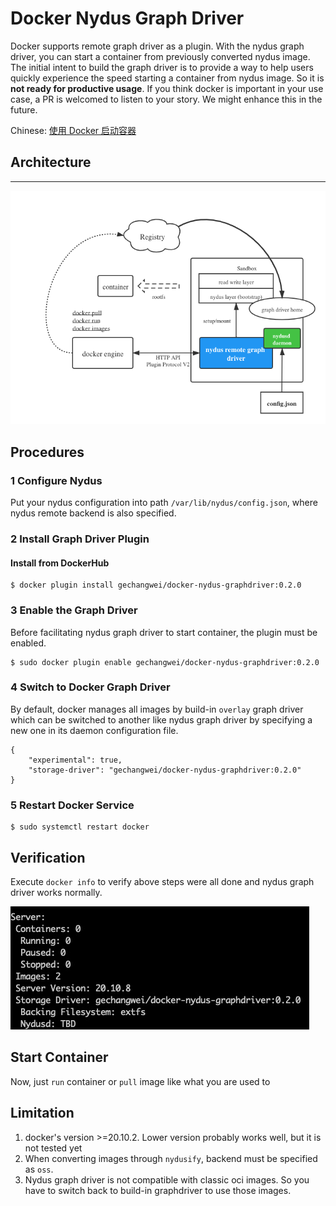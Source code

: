 # Docker Nydus Graph Driver

Docker supports remote graph driver as a plugin. With the nydus graph driver, you can start a container from previously converted nydus image. The initial intent to build the graph driver is to provide a way to help users quickly experience the speed starting a container from nydus image. So it is **not ready for productive usage**. If you think docker is important in your use case, a PR is welcomed to listen to your story. We might enhance this in the future.

Chinese: [使用 Docker 启动容器](../../docs/chinese_docker_graph_driver_guide.md)

## Architecture

---

![Docker Info](../../docs/images/docker_graphdriver_arch.png)

## Procedures

### 1 Configure Nydus

Put your nydus configuration into path `/var/lib/nydus/config.json`, where nydus remote backend is also specified.

### 2 Install Graph Driver Plugin

#### Install from DockerHub

```
$ docker plugin install gechangwei/docker-nydus-graphdriver:0.2.0
```

### 3 Enable the Graph Driver

Before facilitating nydus graph driver to start container, the plugin must be enabled.

```
$ sudo docker plugin enable gechangwei/docker-nydus-graphdriver:0.2.0
```

### 4 Switch to Docker Graph Driver

By default, docker manages all images by build-in `overlay` graph driver which can be switched to another like nydus graph driver by specifying a new one in its
daemon configuration file.

```
{
    "experimental": true,
    "storage-driver": "gechangwei/docker-nydus-graphdriver:0.2.0"
}
```

### 5 Restart Docker Service

```
$ sudo systemctl restart docker
```

## Verification

Execute `docker info` to verify above steps were all done and nydus graph driver works normally.

![Docker Info](../../docs/images/docker_info_storage_driver.png)

## Start Container

Now, just `run` container or `pull` image like what you are used to

## Limitation

1. docker's version >=20.10.2. Lower version probably works well, but it is not tested yet
2. When converting images through `nydusify`, backend must be specified as `oss`.
3. Nydus graph driver is not compatible with classic oci images. So you have to switch back to build-in graphdriver to use those images.
